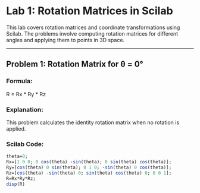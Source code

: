 # Lab 1: Rotation Matrices in Scilab

This lab covers rotation matrices and coordinate transformations using Scilab. The problems involve computing rotation matrices for different angles and applying them to points in 3D space.

---

## **Problem 1: Rotation Matrix for θ = 0°**
### **Formula:**
R = Rx * Ry * Rz
### **Explanation:**  
This problem calculates the identity rotation matrix when no rotation is applied.

### **Scilab Code:**
```scilab
theta=0;
Rx=[1 0 0; 0 cos(theta) -sin(theta); 0 sin(theta) cos(theta)];
Ry=[cos(theta) 0 sin(theta); 0 1 0; -sin(theta) 0 cos(theta)];
Rz=[cos(theta) -sin(theta) 0; sin(theta) cos(theta) 0; 0 0 1];
R=Rx*Ry*Rz;
disp(R)


